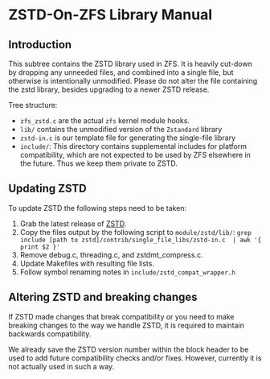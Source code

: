 # ZSTD-On-ZFS Library Manual

## Introduction

This subtree contains the ZSTD library used in ZFS. It is heavily cut-down by
dropping any unneeded files, and combined into a single file, but otherwise is
intentionally unmodified. Please do not alter the file containing the zstd
library, besides upgrading to a newer ZSTD release.

Tree structure:

* `zfs_zstd.c` are the actual `zfs` kernel module hooks.
* `lib/` contains the unmodified version of the `Zstandard` library
* `zstd-in.c` is our template file for generating the single-file library
* `include/`: This directory contains supplemental includes for platform
  compatibility, which are not expected to be used by ZFS elsewhere in the
  future. Thus we keep them private to ZSTD.

## Updating ZSTD

To update ZSTD the following steps need to be taken:

1. Grab the latest release of [ZSTD](https://github.com/facebook/zstd/releases).
2. Copy the files output by the following script to `module/zstd/lib/`:
`grep include [path to zstd]/contrib/single_file_libs/zstd-in.c  | awk '{ print $2 }'`
3. Remove debug.c, threading.c, and zstdmt_compress.c.
4. Update Makefiles with resulting file lists.
5. Follow symbol renaming notes in `include/zstd_compat_wrapper.h`

## Altering ZSTD and breaking changes

If ZSTD made changes that break compatibility or you need to make breaking
changes to the way we handle ZSTD, it is required to maintain backwards
compatibility.

We already save the ZSTD version number within the block header to be used
to add future compatibility checks and/or fixes. However, currently it is
not actually used in such a way.
